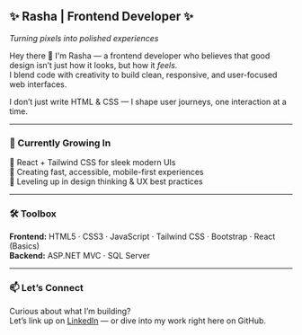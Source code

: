## ✨ Rasha | Frontend Developer ✨  
*Turning pixels into polished experiences*

Hey there 👋 I'm Rasha — a frontend developer who believes that good design isn’t just how it looks, but how it *feels*.  
I blend code with creativity to build clean, responsive, and user-focused web interfaces.  

I don’t just write HTML & CSS — I shape user journeys, one interaction at a time.  

---

### 🌱 Currently Growing In  
🔹 React + Tailwind CSS for sleek modern UIs  
🔹 Creating fast, accessible, mobile-first experiences  
🔹 Leveling up in design thinking & UX best practices  

---

### 🛠️ Toolbox  
**Frontend:** HTML5 · CSS3 · JavaScript · Tailwind CSS · Bootstrap · React (Basics)  
**Backend:** ASP.NET MVC · SQL Server  

---

### 📫 Let’s Connect  
Curious about what I’m building?  
Let’s link up on [LinkedIn](www.linkedin.com/in/rasha-qasrawi-6b2b45354) — or dive into my work right here on GitHub.

